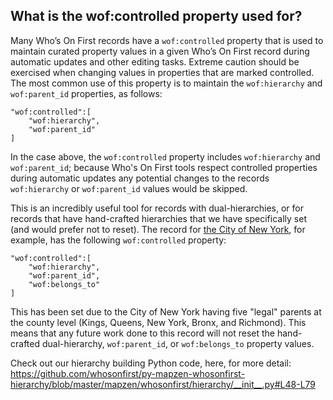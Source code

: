 ## What is the wof:controlled property used for?

Many Who’s On First records have a `wof:controlled` property that is used to maintain curated property values in a given Who’s On First record during automatic updates and other editing tasks. Extreme caution should be exercised when changing values in properties that are marked controlled. The most common use of this property is to maintain the `wof:hierarchy` and `wof:parent_id` properties, as follows:

```
"wof:controlled":[
    "wof:hierarchy",
    "wof:parent_id"
]
```

In the case above, the `wof:controlled` property includes `wof:hierarchy` and `wof:parent_id`; because Who's On First tools respect controlled properties during automatic updates any potential changes to the records `wof:hierarchy` or `wof:parent_id` values would be skipped.

This is an incredibly useful tool for records with dual-hierarchies, or for records that have hand-crafted hierarchies that we have specifically set (and would prefer not to reset). The record for [the City of New York](https://whosonfirst.mapzen.com/spelunker/id/85977539/), for example, has the following `wof:controlled` property:

```
"wof:controlled":[
    "wof:hierarchy",
    "wof:parent_id",
    "wof:belongs_to"
]
```

This has been set due to the City of New York having five "legal" parents at the county level (Kings, Queens, New York, Bronx, and Richmond). This means that any future work done to this record will not reset the hand-crafted dual-hierarchy, `wof:parent_id`, or `wof:belongs_to` property values.

Check out our hierarchy building Python code, here, for more detail: https://github.com/whosonfirst/py-mapzen-whosonfirst-hierarchy/blob/master/mapzen/whosonfirst/hierarchy/__init__.py#L48-L79


